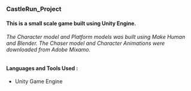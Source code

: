 ### CastleRun_Project

#### This is a small scale game built using Unity Engine.
    
######          The Character model and Platform models was built using Make Human and Blender. The Chaser model and Character Animations were downloaded from Adobe Mixamo.

#### Languages and Tools Used :
* Unity Game Engine
